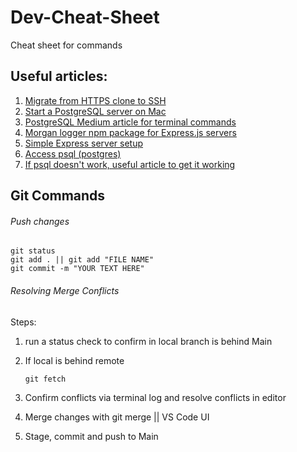 # Dev-Cheat-Sheet

Cheat sheet for commands

## Useful articles:

1. [Migrate from HTTPS clone to SSH](https://stackoverflow.com/questions/57230972/how-to-migrate-from-https-to-ssh-github)
2. [Start a PostgreSQL server on Mac](https://dataschool.com/learn-sql/how-to-start-a-postgresql-server-on-mac-os-x/)
3. [PostgreSQL Medium article for terminal commands](https://medium.com/@xueyingli66/start-using-postgresql-with-terminal-on-mac-787ab643c817)
4. [Morgan logger npm package for Express.js servers](https://www.npmjs.com/package/morgan)
5. [Simple Express server setup](https://expressjs.com/en/starter/hello-world.html)
6. [Access psql (postgres)](https://medium.com/@xueyingli66/start-using-postgresql-with-terminal-on-mac-787ab643c817)
7. [If psql doesn't work, useful article to get it working](https://www.moncefbelyamani.com/how-to-upgrade-postgresql-with-homebrew/)

## Git Commands

###### Push changes

```
git status
git add . || git add "FILE NAME"
git commit -m "YOUR TEXT HERE"
```

###### Resolving Merge Conflicts

Steps:

1. run a status check to confirm in local branch is behind Main
2. If local is behind remote

   ```
   git fetch
   ```

3. Confirm conflicts via terminal log and resolve conflicts in editor
4. Merge changes with git merge || VS Code UI
5. Stage, commit and push to Main
